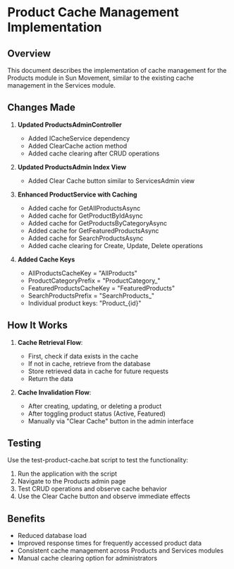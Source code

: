 # Product Cache Management Implementation

## Overview

This document describes the implementation of cache management for the Products module in Sun Movement, similar to the existing cache management in the Services module.

## Changes Made

1. **Updated ProductsAdminController**
   - Added ICacheService dependency
   - Added ClearCache action method
   - Added cache clearing after CRUD operations

2. **Updated ProductsAdmin Index View**
   - Added Clear Cache button similar to ServicesAdmin view

3. **Enhanced ProductService with Caching**
   - Added cache for GetAllProductsAsync
   - Added cache for GetProductByIdAsync
   - Added cache for GetProductsByCategoryAsync
   - Added cache for GetFeaturedProductsAsync
   - Added cache for SearchProductsAsync
   - Added cache clearing for Create, Update, Delete operations

4. **Added Cache Keys**
   - AllProductsCacheKey = "AllProducts"
   - ProductCategoryPrefix = "ProductCategory_"
   - FeaturedProductsCacheKey = "FeaturedProducts"
   - SearchProductsPrefix = "SearchProducts_"
   - Individual product keys: "Product_{id}"

## How It Works

1. **Cache Retrieval Flow**:
   - First, check if data exists in the cache
   - If not in cache, retrieve from the database
   - Store retrieved data in cache for future requests
   - Return the data

2. **Cache Invalidation Flow**:
   - After creating, updating, or deleting a product
   - After toggling product status (Active, Featured)
   - Manually via "Clear Cache" button in the admin interface

## Testing

Use the test-product-cache.bat script to test the functionality:

1. Run the application with the script
2. Navigate to the Products admin page
3. Test CRUD operations and observe cache behavior
4. Use the Clear Cache button and observe immediate effects

## Benefits

- Reduced database load
- Improved response times for frequently accessed product data
- Consistent cache management across Products and Services modules
- Manual cache clearing option for administrators
